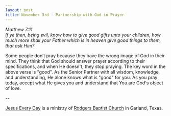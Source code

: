 ```yaml
---
layout: post
title: November 3rd - Partnership with God in Prayer
---
```


_Matthew 7:11  
If ye then, being evil, know how to give good gifts unto your
children, how much more shall your Father which is in heaven give
good things to them, that ask Him?_

Some people don&rsquo;t pray because they have the wrong image of
God in their mind. They think that God should answer prayer according
to their specifications, and when He doesn't, they stop praying. The
key word in the above verse is "good". As the Senior Partner with all
wisdom, knowledge, and understanding, He alone knows what is "good"
for you. As you pray today, accept what He gives you and understand
that You are God's object of love.

 --

<a href=http://jesuseveryday.net>Jesus Every Day</a> is a ministry of <a href=http://rodgersbaptist.net>Rodgers Baptist Church</a> in Garland, Texas.
